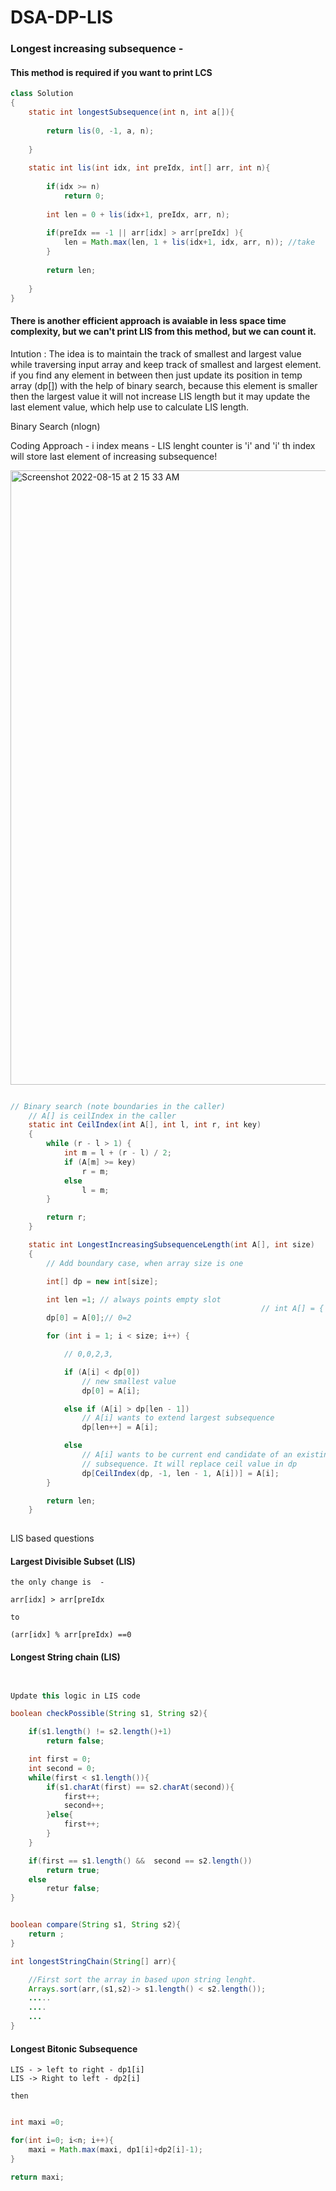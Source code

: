 # DSA-DP-LIS

### Longest increasing subsequence -

#### This method is required if you want to print LCS


```java
class Solution 
{
    static int longestSubsequence(int n, int a[]){
        
        return lis(0, -1, a, n);
        
    }
    
    static int lis(int idx, int preIdx, int[] arr, int n){
        
        if(idx >= n)
            return 0; 
       
        int len = 0 + lis(idx+1, preIdx, arr, n); 
       
        if(preIdx == -1 || arr[idx] > arr[preIdx] ){
            len = Math.max(len, 1 + lis(idx+1, idx, arr, n)); //take
        }
        
        return len;
        
    }
} 
```

#### There is another efficient approach is avaiable in less space time complexity, but we can't print LIS from this method, but we can count it.

Intution : 
The idea is to maintain the track of smallest and largest value while traversing input array and keep track of smallest and largest element. if you find any element in between then just update its position in temp array (dp[]) with the help of binary search, because this element is smaller then the largest value it will not increase LIS length but it may update the last element value, which help use to calculate LIS length.

Binary Search (nlogn)

Coding Approach - 
i index means - LIS lenght counter is 'i' and 'i' th index will store last element of increasing subsequence!

<img width="983" alt="Screenshot 2022-08-15 at 2 15 33 AM" src="https://user-images.githubusercontent.com/13814143/184554644-44fe72ac-aec6-4ad1-9230-168a4d0f4a95.png">


```java

// Binary search (note boundaries in the caller)
    // A[] is ceilIndex in the caller
    static int CeilIndex(int A[], int l, int r, int key)
    {
        while (r - l > 1) {
            int m = l + (r - l) / 2;
            if (A[m] >= key)
                r = m;
            else
                l = m;
        }

        return r;
    }

    static int LongestIncreasingSubsequenceLength(int A[], int size)
    {
        // Add boundary case, when array size is one

        int[] dp = new int[size];

        int len =1; // always points empty slot
                                                        // int A[] = { 2, 5, 3, 7, 11, 8, 10, 13, 6 };
        dp[0] = A[0];// 0=2

        for (int i = 1; i < size; i++) {

            // 0,0,2,3,

            if (A[i] < dp[0])
                // new smallest value
                dp[0] = A[i];

            else if (A[i] > dp[len - 1])
                // A[i] wants to extend largest subsequence
                dp[len++] = A[i];

            else
                // A[i] wants to be current end candidate of an existing
                // subsequence. It will replace ceil value in dp
                dp[CeilIndex(dp, -1, len - 1, A[i])] = A[i];
        }

        return len;
    }
    
```
LIS based questions 

#### Largest Divisible Subset (LIS)

    the only change is  -

    arr[idx] > arr[preIdx

    to 

    (arr[idx] % arr[preIdx) ==0

#### Longest String chain (LIS)

```java


Update this logic in LIS code

boolean checkPossible(String s1, String s2){

    if(s1.length() != s2.length()+1)
        return false;

    int first = 0;
    int second = 0;
    while(first < s1.length()){
        if(s1.charAt(first) == s2.charAt(second)){
            first++;
            second++;
        }else{
            first++;
        }
    }

    if(first == s1.length() &&  second == s2.length())
        return true;
    else
        retur false;
}


boolean compare(String s1, String s2){
    return ;
}

int longestStringChain(String[] arr){

    //First sort the array in based upon string lenght.
    Arrays.sort(arr,(s1,s2)-> s1.length() < s2.length());
    .....
    ....
    ...
}

```



#### Longest Bitonic Subsequence

    LIS - > left to right - dp1[i]
    LIS -> Right to left - dp2[i]

    then 
```java

int maxi =0;

for(int i=0; i<n; i++){
    maxi = Math.max(maxi, dp1[i]+dp2[i]-1);
}

return maxi;
```



